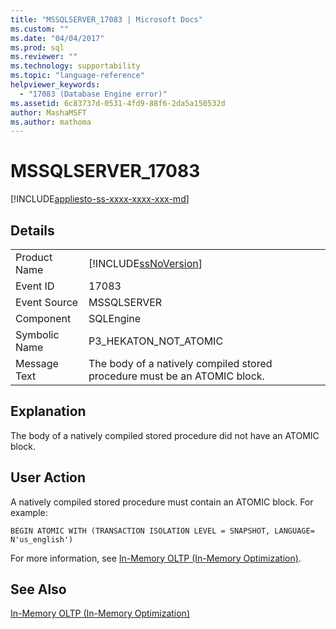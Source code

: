 ```yaml
---
title: "MSSQLSERVER_17083 | Microsoft Docs"
ms.custom: ""
ms.date: "04/04/2017"
ms.prod: sql
ms.reviewer: ""
ms.technology: supportability
ms.topic: "language-reference"
helpviewer_keywords: 
  - "17083 (Database Engine error)"
ms.assetid: 6c83737d-0531-4fd9-88f6-2da5a150532d
author: MashaMSFT
ms.author: mathoma
---
```

# MSSQLSERVER_17083
[!INCLUDE[appliesto-ss-xxxx-xxxx-xxx-md](../../includes/appliesto-ss-xxxx-xxxx-xxx-md.md)]
  
## Details  
  
|||  
|-|-|  
|Product Name|[!INCLUDE[ssNoVersion](../../includes/ssnoversion-md.md)]|  
|Event ID|17083|  
|Event Source|MSSQLSERVER|  
|Component|SQLEngine|  
|Symbolic Name|P3_HEKATON_NOT_ATOMIC|  
|Message Text|The body of a natively compiled stored procedure must be an ATOMIC block.|  
  
## Explanation  
The body of a natively compiled stored procedure did not have an ATOMIC block.  
  
## User Action  
A natively compiled stored procedure must contain an ATOMIC block. For example:  
  
```  
BEGIN ATOMIC WITH (TRANSACTION ISOLATION LEVEL = SNAPSHOT, LANGUAGE= N'us_english')  
```  
  
For more information, see [In-Memory OLTP &#40;In-Memory Optimization&#41;](~/relational-databases/in-memory-oltp/in-memory-oltp-in-memory-optimization.md).  
  
## See Also  
[In-Memory OLTP &#40;In-Memory Optimization&#41;](~/relational-databases/in-memory-oltp/in-memory-oltp-in-memory-optimization.md)  
  
